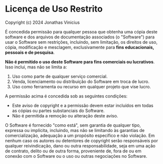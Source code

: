 # Licença de Uso Restrito

Copyright (c) 2024 Jonathas Vinicius

É concedida permissão para qualquer pessoa que obtenha uma cópia deste software e dos arquivos de documentação associados (o "Software") para usar o Software sem restrições, incluindo, sem limitação, os direitos de uso, cópia, modificação e mesclagem, exclusivamente para **fins educacionais, pessoais e de pesquisa**.

**Não é permitido o uso deste Software para fins comerciais ou lucrativos**. Isso inclui, mas não se limita a:

1. Uso como parte de qualquer serviço comercial.
2. Venda, licenciamento ou distribuição do Software em troca de lucro.
3. Uso como ferramenta ou recurso em qualquer projeto que vise lucro.

A permissão acima é concedida sob as seguintes condições:

- Este aviso de copyright e a permissão devem estar incluídos em todas as cópias ou partes substanciais do Software.
- Não é permitida a remoção ou alteração deste aviso.

O Software é fornecido "como está", sem garantia de qualquer tipo, expressa ou implícita, incluindo, mas não se limitando às garantias de comercialização, adequação a um propósito específico e não violação. Em nenhum caso os autores ou detentores de copyright serão responsáveis por qualquer reivindicação, dano ou outra responsabilidade, seja em uma ação de contrato, delito ou de outra forma, proveniente de, fora de ou em conexão com o Software ou o uso ou outras negociações no Software.



